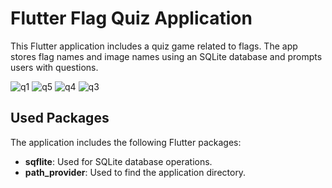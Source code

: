 # Flutter Flag Quiz Application

This Flutter application includes a quiz game related to flags. The app stores flag names and image names using an SQLite database and prompts users with questions.

![q1](https://github.com/emreyilldirrm/quiz_app/assets/149498114/9f0f7e54-d01c-4e19-86ed-121dcc1be265)
![q5](https://github.com/emreyilldirrm/quiz_app/assets/149498114/b8cdfecb-ce90-49ea-ba02-56838727f16a)
![q4](https://github.com/emreyilldirrm/quiz_app/assets/149498114/109b23d1-e611-41c7-b904-f2ae9dd8cb7b)
![q3](https://github.com/emreyilldirrm/quiz_app/assets/149498114/3f79c1e4-766c-4e30-939a-b7f68d388746)


## Used Packages

The application includes the following Flutter packages:

- **sqflite**: Used for SQLite database operations.
- **path_provider**: Used to find the application directory.
